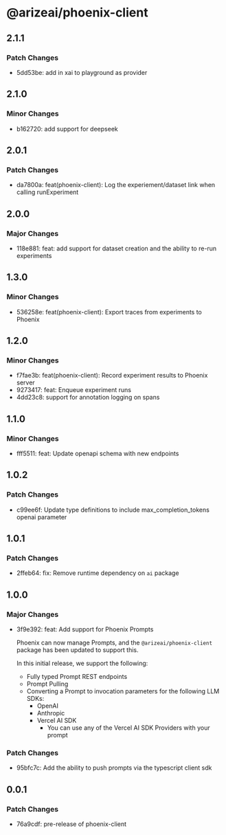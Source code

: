 # @arizeai/phoenix-client

## 2.1.1

### Patch Changes

- 5dd53be: add in xai to playground as provider

## 2.1.0

### Minor Changes

- b162720: add support for deepseek

## 2.0.1

### Patch Changes

- da7800a: feat(phoenix-client): Log the experiement/dataset link when calling runExperiment

## 2.0.0

### Major Changes

- 118e881: feat: add support for dataset creation and the ability to re-run experiments

## 1.3.0

### Minor Changes

- 536258e: feat(phoenix-client): Export traces from experiments to Phoenix

## 1.2.0

### Minor Changes

- f7fae3b: feat(phoenix-client): Record experiment results to Phoenix server
- 9273417: feat: Enqueue experiment runs
- 4dd23c8: support for annotation logging on spans

## 1.1.0

### Minor Changes

- fff5511: feat: Update openapi schema with new endpoints

## 1.0.2

### Patch Changes

- c99ee6f: Update type definitions to include max_completion_tokens openai parameter

## 1.0.1

### Patch Changes

- 2ffeb64: fix: Remove runtime dependency on `ai` package

## 1.0.0

### Major Changes

- 3f9e392: feat: Add support for Phoenix Prompts

  Phoenix can now manage Prompts, and the `@arizeai/phoenix-client` package has been updated to support this.

  In this initial release, we support the following:

  - Fully typed Prompt REST endpoints
  - Prompt Pulling
  - Converting a Prompt to invocation parameters for the following LLM SDKs:
    - OpenAI
    - Anthropic
    - Vercel AI SDK
      - You can use any of the Vercel AI SDK Providers with your prompt

### Patch Changes

- 95bfc7c: Add the ability to push prompts via the typescript client sdk

## 0.0.1

### Patch Changes

- 76a9cdf: pre-release of phoenix-client
